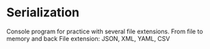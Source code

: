 # Serialization
Console program for practice with several file extensions. 
From file to memory and back
File extension: JSON, XML, YAML, CSV
